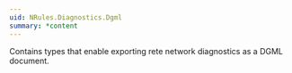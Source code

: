 ```yaml
---
uid: NRules.Diagnostics.Dgml
summary: *content
---
```

Contains types that enable exporting rete network diagnostics as a DGML document.